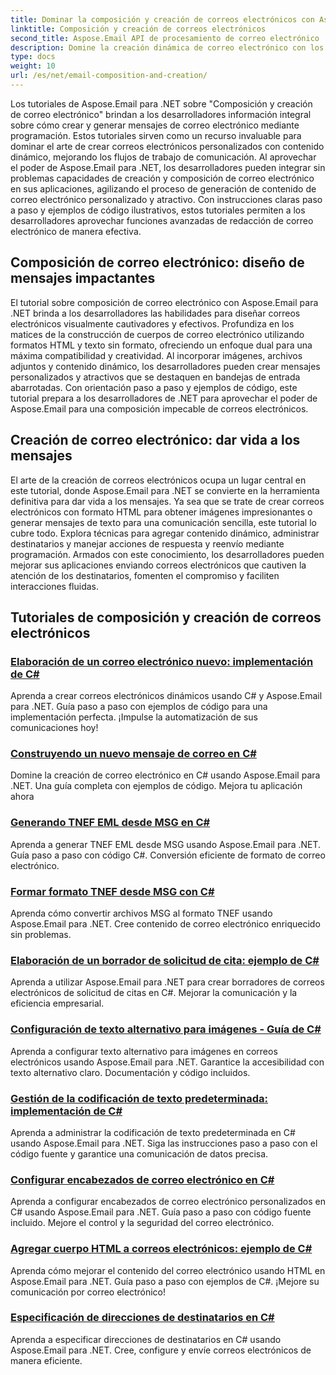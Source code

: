 ```yaml
---
title: Dominar la composición y creación de correos electrónicos con Aspose.Email para .NET
linktitle: Composición y creación de correos electrónicos
second_title: Aspose.Email API de procesamiento de correo electrónico .NET
description: Domine la creación dinámica de correo electrónico con los tutoriales de Aspose.Email para .NET. Cree correos electrónicos atractivos mediante programación, personalice el contenido, agregue archivos adjuntos y mejore la comunicación.
type: docs
weight: 10
url: /es/net/email-composition-and-creation/
---
```


Los tutoriales de Aspose.Email para .NET sobre "Composición y creación de correo electrónico" brindan a los desarrolladores información integral sobre cómo crear y generar mensajes de correo electrónico mediante programación. Estos tutoriales sirven como un recurso invaluable para dominar el arte de crear correos electrónicos personalizados con contenido dinámico, mejorando los flujos de trabajo de comunicación. Al aprovechar el poder de Aspose.Email para .NET, los desarrolladores pueden integrar sin problemas capacidades de creación y composición de correo electrónico en sus aplicaciones, agilizando el proceso de generación de contenido de correo electrónico personalizado y atractivo. Con instrucciones claras paso a paso y ejemplos de código ilustrativos, estos tutoriales permiten a los desarrolladores aprovechar funciones avanzadas de redacción de correo electrónico de manera efectiva.

## Composición de correo electrónico: diseño de mensajes impactantes

El tutorial sobre composición de correo electrónico con Aspose.Email para .NET brinda a los desarrolladores las habilidades para diseñar correos electrónicos visualmente cautivadores y efectivos. Profundiza en los matices de la construcción de cuerpos de correo electrónico utilizando formatos HTML y texto sin formato, ofreciendo un enfoque dual para una máxima compatibilidad y creatividad. Al incorporar imágenes, archivos adjuntos y contenido dinámico, los desarrolladores pueden crear mensajes personalizados y atractivos que se destaquen en bandejas de entrada abarrotadas. Con orientación paso a paso y ejemplos de código, este tutorial prepara a los desarrolladores de .NET para aprovechar el poder de Aspose.Email para una composición impecable de correos electrónicos.

## Creación de correo electrónico: dar vida a los mensajes

El arte de la creación de correos electrónicos ocupa un lugar central en este tutorial, donde Aspose.Email para .NET se convierte en la herramienta definitiva para dar vida a los mensajes. Ya sea que se trate de crear correos electrónicos con formato HTML para obtener imágenes impresionantes o generar mensajes de texto para una comunicación sencilla, este tutorial lo cubre todo. Explora técnicas para agregar contenido dinámico, administrar destinatarios y manejar acciones de respuesta y reenvío mediante programación. Armados con este conocimiento, los desarrolladores pueden mejorar sus aplicaciones enviando correos electrónicos que cautiven la atención de los destinatarios, fomenten el compromiso y faciliten interacciones fluidas.

## Tutoriales de composición y creación de correos electrónicos
### [Elaboración de un correo electrónico nuevo: implementación de C#](./crafting-a-fresh-email-csharp-implementation/)
Aprenda a crear correos electrónicos dinámicos usando C# y Aspose.Email para .NET. Guía paso a paso con ejemplos de código para una implementación perfecta. ¡Impulse la automatización de sus comunicaciones hoy!
### [Construyendo un nuevo mensaje de correo en C#](./constructing-a-new-mail-message-in-csharp/)
Domine la creación de correo electrónico en C# usando Aspose.Email para .NET. Una guía completa con ejemplos de código. Mejora tu aplicación ahora
### [Generando TNEF EML desde MSG en C#](./generating-tnef-eml-from-msg-in-csharp/)
Aprenda a generar TNEF EML desde MSG usando Aspose.Email para .NET. Guía paso a paso con código C#. Conversión eficiente de formato de correo electrónico.
### [Formar formato TNEF desde MSG con C#](./forming-tnef-format-from-msg-with-csharp/)
Aprenda cómo convertir archivos MSG al formato TNEF usando Aspose.Email para .NET. Cree contenido de correo electrónico enriquecido sin problemas. 
### [Elaboración de un borrador de solicitud de cita: ejemplo de C#](./crafting-a-draft-appointment-request-csharp-example/)
Aprenda a utilizar Aspose.Email para .NET para crear borradores de correos electrónicos de solicitud de citas en C#. Mejorar la comunicación y la eficiencia empresarial.
### [Configuración de texto alternativo para imágenes - Guía de C#](./setting-alternative-text-for-images-csharp-guide/)
 Aprenda a configurar texto alternativo para imágenes en correos electrónicos usando Aspose.Email para .NET. Garantice la accesibilidad con texto alternativo claro. Documentación y código incluidos.
### [Gestión de la codificación de texto predeterminada: implementación de C#](./managing-default-text-encoding-csharp-implementation/)
Aprenda a administrar la codificación de texto predeterminada en C# usando Aspose.Email para .NET. Siga las instrucciones paso a paso con el código fuente y garantice una comunicación de datos precisa.
### [Configurar encabezados de correo electrónico en C#](./configuring-email-headers-in-csharp/)
Aprenda a configurar encabezados de correo electrónico personalizados en C# usando Aspose.Email para .NET. Guía paso a paso con código fuente incluido. Mejore el control y la seguridad del correo electrónico.
### [Agregar cuerpo HTML a correos electrónicos: ejemplo de C#](./adding-html-body-to-emails-csharp-example/)
Aprenda cómo mejorar el contenido del correo electrónico usando HTML en Aspose.Email para .NET. Guía paso a paso con ejemplos de C#. ¡Mejore su comunicación por correo electrónico!
### [Especificación de direcciones de destinatarios en C#](./specifying-recipient-addresses-in-csharp/)
Aprenda a especificar direcciones de destinatarios en C# usando Aspose.Email para .NET. Cree, configure y envíe correos electrónicos de manera eficiente.